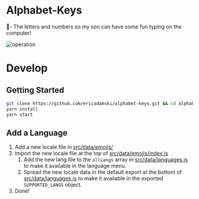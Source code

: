 # Alphabet-Keys

🍎- The letters and numbers so my son can have some fun typing on the computer!

![operation](https://user-images.githubusercontent.com/6516758/46668577-cf698000-cb9a-11e8-8d5d-e503b2a3fa04.gif)

# Develop

## Getting Started
```bash
git clone https://github.com/ericadamski/alphabet-keys.git && cd alphabet-keys
yarn install
yarn start
```

## Add a Language
1. Add a new locale file in [src/data/emojis/](https://github.com/ericadamski/alphabet-keys/tree/master/src/data/emojis)
2. Import the new locale file at the top of [src/data/emojis/index.js](https://github.com/ericadamski/alphabet-keys/tree/master/src/data/emojis/index.js)
    1. Add the new lang file to the `allLangs` array in [src/data/languages.js](https://github.com/ericadamski/alphabet-keys/tree/master/src/data/languages.js) to make it available in the language menu.
    2. Spread the new locale data in the default export at the bottom of [src/data/languages.js](https://github.com/ericadamski/alphabet-keys/tree/master/src/data/languages.js) to make it available in the exported `SUPPORTED_LANGS` object.
3. Done!
